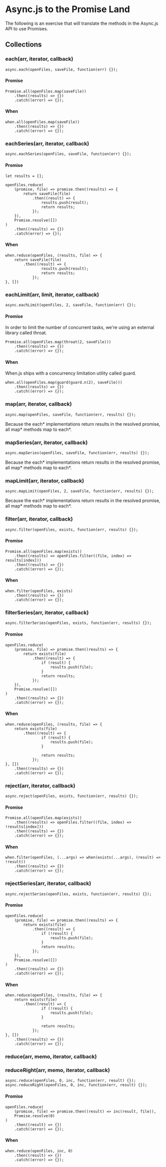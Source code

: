 # Async.js to the Promise Land

The following is an exercise that will translate the methods in the Async.js API to use Promises.

## Collections

### each(arr, iterator, callback)

```
async.each(openFiles, saveFile, function(err) {});
```

#### Promise

```
Promise.all(openFiles.map(saveFile))
    .then((results) => {})
    .catch((error) => {});
```

#### When

```
when.all(openFiles.map(saveFile))
    .then((results) => {})
    .catch((error) => {});
```

### eachSeries(arr, iterator, callback)

```
async.eachSeries(openFiles, saveFile, function(err) {});
```

#### Promise

```
let results = [];

openFiles.reduce(
    (promise, file) => promise.then((results) => {
        return saveFile(file)
            .then((result) => {
                results.push(result);
                return results;
            });
    }),
    Promise.resolve([])
)
    .then((results) => {})
    .catch(error) => {});
```

#### When

```
when.reduce(openFiles, (results, file) => {
    return saveFile(file)
        .then((result) => {
                results.push(result);
                return results;
            });
}, [])
```

### eachLimit(arr, limit, iterator, callback)

```
async.eachLimit(openFiles, 2, saveFile, function(err) {});
```

#### Promise

In order to limit the number of concurrent tasks, we're using an external library called throat.

```
Promise.all(openFiles.map(throat(2, saveFile)))
    .then((results) => {})
    .catch((error) => {});
```

#### When

When.js ships with a concurrency limitation utility called guard.

```
when.all(openFiles.map(guard(guard.n(2), saveFile)))
    .then((results) => {})
    .catch((error) => {});
```

### map(arr, iterator, callback)

```
async.map(openFiles, saveFile, function(err, results) {});
```

Because the each* implementations return results in the resolved promise, all map* methods map to each*.

### mapSeries(arr, iterator, callback)

```
async.mapSeries(openFiles, saveFile, function(err, results) {});
```

Because the each* implementations return results in the resolved promise, all map* methods map to each*.

### mapLimit(arr, iterator, callback)

```
async.mapLimit(openFiles, 2, saveFile, function(err, results) {});
```

Because the each\* implementations return results in the resolved promise, all map* methods map to each*.

### filter(arr, iterator, callback)

```
async.filter(openFiles, exists, function(err, results) {});
```

#### Promise

```
Promise.all(openFiles.map(exists))
    .then((results) => openFiles.filter((file, index) => results[index]))
    .then((results) => {})
    .catch((error) => {});
```

#### When

```
when.filter(openFiles, exists)
    .then((results) => {})
    .catch((error) => {});
```

### filterSeries(arr, iterator, callback)

```
async.filterSeries(openFiles, exists, function(err, results) {});
```

#### Promise

```
openFiles.reduce(
    (promise, file) => promise.then((results) => {
        return exists(file)
            .then((result) => {
                if (result) {
                    results.push(file);
                }
                return results;
            });
    }),
    Promise.resolve([])
)
    .then((results) => {})
    .catch((error) => {});
```

#### When

```
when.reduce(openFiles, (results, file) => {
    return exists(file)
        .then((result) => {
                if (result) {
                    results.push(file);
                }

                return results;
            });
}, [])
    .then((results) => {})
    .catch((error) => {});
```

### reject(arr, iterator, callback)

```
async.reject(openFiles, exists, function(err, results) {});
```

#### Promise

```
Promise.all(openFiles.map(exists))
    .then((results) => openFiles.filter((file, index) => !results[index]))
    .then((results) => {})
    .catch((error) => {});
```

#### When

```
when.filter(openFiles, (...args) => when(exists(...args), (result) => !result))
    .then((results) => {})
    .catch((error) => {});
```

### rejectSeries(arr, iterator, callback)

```
async.rejectSeries(openFiles, exists, function(err, results) {});
```

#### Promise

```
openFiles.reduce(
    (promise, file) => promise.then((results) => {
        return exists(file)
            .then((result) => {
                if (!result) {
                    results.push(file);
                }
                return results;
            });
    }),
    Promise.resolve([])
)
    .then((results) => {})
    .catch((error) => {});
```

#### When

```
when.reduce(openFiles, (results, file) => {
    return exists(file)
        .then((result) => {
                if (!result) {
                    results.push(file);
                }

                return results;
            });
}, [])
    .then((results) => {})
    .catch((error) => {});
```

### reduce(arr, memo, iterator, callback)
### reduceRight(arr, memo, iterator, callback)

```
async.reduce(openFiles, 0, inc, function(err, result) {});
async.reduceRight(openFiles, 0, inc, function(err, result) {});
```

#### Promise

```
openFiles.reduce(
    (promise, file) => promise.then((result) => inc(result, file)),
    Promise.resolve(0)
)
    .then((result) => {})
    .catch((error) => {});
```

#### When

```
when.reduce(openFiles, inc, 0)
    .then((result) => {})
    .catch((error) => {});
```
